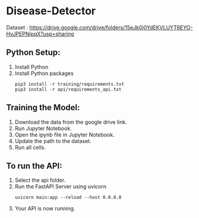 # Disease-Detector
Dataset : https://drive.google.com/drive/folders/15eJk0j0YdEKVLUYT6EYO-HvJPEPNipqX?usp=sharing

## Python Setup:
1. Install Python
2. Install Python packages
   ```
   pip3 install -r training/requirements.txt
   pip3 install -r api/requirements_api.txt
   ```
## Training the Model:
1. Download the data from the google drive link.
2. Run Jupyter Notebook.
3. Open the ipynb file in Jupyter Notebook.
4. Update the path to the dataset.
5. Run all cells.
   
## To run the API:
1. Select the api folder.
2. Run the FastAPI Server using uvicorn
   ```
   uvicorn main:app --reload --host 0.0.0.0
   ```
3. Your API is now running.   
